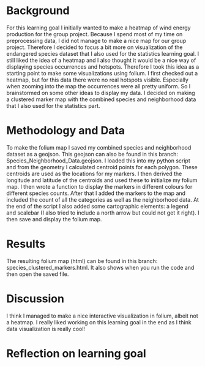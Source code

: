 # Background
For this learning goal I initially wanted to make a heatmap of wind energy production for the group project. Because I spend most of my time on preprocessing data, I did not manage to make a nice map for our group project. Therefore I decided to focus a bit more on visualization of the endangered species dataset that I also used for the statistics learning goal. I still liked the idea of a heatmap and I also thought it would be a nice way of displaying species occurrences and hotspots. Therefore I took this idea as a starting point to make some visualizations using folium. I first checked out a heatmap, but for this data there were no real hotspots visible. Especially when zooming into the map the occurrences were all pretty uniform. So I brainstormed on some other ideas to display my data. I decided on making a clustered marker map with the combined species and neighborhood data that I also used for the statistics part. 
# Methodology and Data
To make the folium map I saved my combined species and neighborhood dataset as a geojson. This geojson can also be found in this branch: Species_Neighborhood_Data.geojson. I loaded this into my python script and from the geometry I calculated centroid points for each polygon. These centroids are used as the locations for my markers. I then derived the longitude and latitude of the centroids and used these to initialize my folium map. I then wrote a function to display the markers in different colours for different species counts. After that I added the markers to the map and included the count of all the categories as well as the neighborhood data. At the end of the script I also added some cartographic elements: a legend and scalebar (I also tried to include a north arrow but could not get it right). I then save and display the folium map.
# Results
The resulting folium map (html) can be found in this branch: species_clustered_markers.html.
It also shows when you run the code and then open the saved file. 
# Discussion
I think I managed to make a nice interactive visualization in folium, albeit not a heatmap. I really liked working on this learning goal in the end as I think data visualization is really cool! 
# Reflection on learning goal

